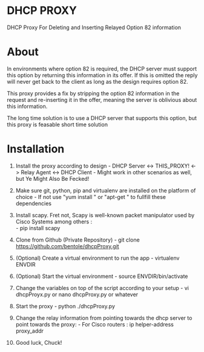 # DHCP PROXY
DHCP Proxy For Deleting and Inserting Relayed Option 82 information

# About

In environments where option 82 is required, the DHCP server must support this option by 
returning this information in its offer. If this is omitted the reply will never get back
to the client as long as the design requires option 82.

This proxy provides a fix by stripping the option 82 information in the request and
re-inserting it in the offer, meaning the server is oblivious about this information.

The long time solution is to use a DHCP server that supports this option, but this proxy is feasable
short time solution

# Installation

1. Install the proxy  according to design
		- DHCP Server <-> THIS_PROXY! <-> Relay Agent <-> DHCP Client
		- Might work in other scenarios as well, but Ye Might Also Be Fecked!

2. Make sure git, python, pip and virtualenv are installed on the platform of choice
		- If not use "yum install " or "apt-get "  to fullfill these dependencies

3. Install scapy. Fret not, Scapy is well-known packet manipulator used by Cisco Systems among others : 			
		- pip install scapy

4. Clone from Github (Private Repository)
		- git clone https://github.com/bentole/dhcpProxy.git

5. (Optional) Create a virtual environment to run the app
		- virtualenv ENVDIR 

6. (Optional) Start the virtual environment
		- source ENVDIR/bin/activate
		
7. Change the variables on top of the script according to your setup
		- vi dhcpProyx.py or nano dhcpProxy.py or whatever

7. Start the proxy
		- python ./dhcpProxy.py
		
8. Change the relay information from pointing towards the dhcp server to point towards the proxy:
		- For Cisco routers : ip helper-address proxy_addr

8. Good luck, Chuck!

